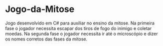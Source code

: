 # Jogo-da-Mitose
Jogo desenvolvido em C# para auxiliar no ensino da mitose. Na primeira fase o jogador necessita escapar dos tiros de fogo do inimigo e coletar moedas. Na segunda fase o jogador necessita ir até o microscópio e dizer os nomes corretos das fases da mitose.
